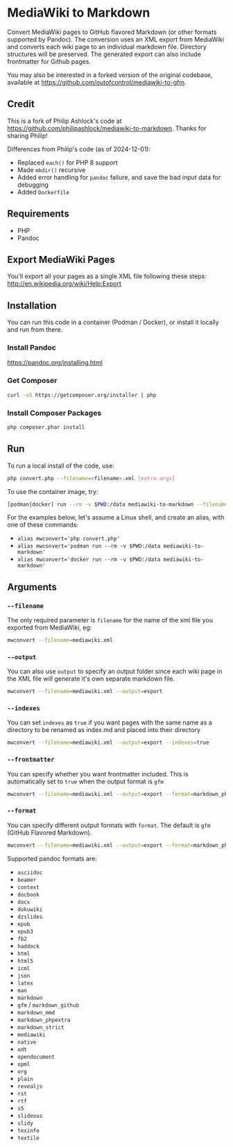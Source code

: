 MediaWiki to Markdown
=====================

Convert MediaWiki pages to GitHub flavored Markdown (or other formats supported by Pandoc). The conversion uses an XML export from MediaWiki and converts each wiki page to an individual markdown file. Directory structures will be preserved. The generated export can also include frontmatter for Github pages.

You may also be interested in a forked version of the original codebase, available at <https://github.com/outofcontrol/mediawiki-to-gfm>.

## Credit

This is a fork of Philip Ashlock's code at <https://github.com/philipashlock/mediawiki-to-markdown>.
Thanks for sharing Philip!

Differences from Philip's code (as of 2024-12-01):

- Replaced `each()` for PHP 8 support
- Made `mkdir()` recursive
- Added error handling for `pandoc` failure, and save the bad input data for debugging
- Added `Dockerfile`

## Requirements

* PHP
* Pandoc


## Export MediaWiki Pages

You'll export all your pages as a single XML file following these steps: http://en.wikipedia.org/wiki/Help:Export


## Installation

You can run this code in a container (Podman / Docker), or install it locally and run from there.

### Install Pandoc

<https://pandoc.org/installing.html>


### Get Composer

```sh
curl -sS https://getcomposer.org/installer | php
```


### Install Composer Packages

```sh
php composer.phar install
```

## Run

To run a local install of the code, use:

```sh
php convert.php --filename=<filename>.xml [extra-args]
```

To use the container image, try:

```sh
[podman|docker] run --rm -v $PWD:/data mediawiki-to-markdown --filename=<filename>.xml [extra-args]
```

For the examples below, let's assume a Linux shell, and create an alias, with one of these commands:

- `alias mwconvert='php convert.php'`
- `alias mwconvert='podman run --rm -v $PWD:/data mediawiki-to-markdown'`
- `alias mwconvert='docker run --rm -v $PWD:/data mediawiki-to-markdown'`

## Arguments

### `--filename`

The only required parameter is `filename` for the name of the xml file you exported from MediaWiki, eg: 

```sh
mwconvert --filename=mediawiki.xml
```

### `--output`

You can also use `output` to specify an output folder since each wiki page in the XML file will generate it's own separate markdown file.

```sh
mwconvert --filename=mediawiki.xml --output=export
```


### `--indexes`

You can set `indexes` as `true` if you want pages with the same name as a directory to be renamed as index.md and placed into their directory

```sh
mwconvert --filename=mediawiki.xml --output=export --indexes=true
```

### `--frontmatter`

You can specify whether you want frontmatter included. This is automatically set to `true` when the output format is `gfm`

```sh
mwconvert --filename=mediawiki.xml --output=export --format=markdown_phpextra --frontmatter=true
```

### `--format`

You can specify different output formats with `format`. The default is `gfm` (GitHub Flavored Markdown).

```sh
mwconvert --filename=mediawiki.xml --output=export --format=markdown_phpextra
```

Supported pandoc formats are: 

- `asciidoc`
- `beamer`
- `context`
- `docbook`
- `docx`
- `dokuwiki`
- `dzslides`
- `epub`
- `epub3`
- `fb2`
- `haddock`
- `html`
- `html5`
- `icml`
- `json`
- `latex`
- `man`
- `markdown`
- `gfm` / `markdown_github`
- `markdown_mmd`
- `markdown_phpextra`
- `markdown_strict`
- `mediawiki`
- `native`
- `odt`
- `opendocument`
- `opml`
- `org`
- `plain`
- `revealjs`
- `rst`
- `rtf`
- `s5`
- `slideous`
- `slidy`
- `texinfo`
- `textile`
